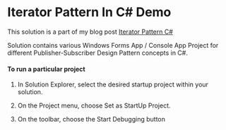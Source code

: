 # Iterator Pattern In C# Demo

This solution is a part of my blog post [Iterator Pattern C#](https://kudchikarsk.com/iterator-pattern-csharp/)


Solution contains various Windows Forms App / Console App Project for different Publisher-Subscriber Design Pattern concepts in C#.


#### To run a particular project

  1. In Solution Explorer, select the desired startup project within your solution.

  2. On the Project menu, choose Set as StartUp Project.

  3. On the toolbar, choose the Start Debugging button
